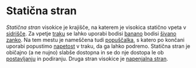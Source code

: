 # Statična stran

_Statična stran_ visokice je krajišče, na katerem je visokica statično vpeta v [sidrišče](sidrisce). Za vpetje [traku](trak) se lahko uporabi bodisi [banano](banana) bodisi [šivano zanko](sivana-zanka). Na tem mestu je nameščena tudi [popuščalka](popuscalka), s katero po končani uporabi popustimo [napetost](napetost) v traku, da ga lahko podremo. Statična stran je običajno (a ne nujno) slabše dostopna in se do nje dostopa le ob [postavljanju](postavljanje) in podiranju. Druga stran visokice je [napenjalna stran](napenjalna-stran).
